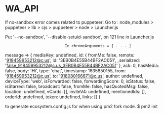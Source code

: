 # WA_API

If no-sandbox error comes related to puppeteer: Go to : node_modules > puppeteer > lib > cjs > puppeteer > node > Launcher.js

Put '--no-sandbox', '--disable-setuid-sandbox', on 121 line in Launcher.js

                               In chromeArguments = [ . . . ] 
message => { mediaKey: undefined, id: { fromMe: false, remote: '918459953212@c.us', id: '3EB0B4E55B44BF2AC051', _serialized: 'false_918459953212@c.us_3EB0B4E55B44BF2AC051' }, ack: 0, hasMedia: false, body: 'Hi', type: 'chat', timestamp: 1635850155, from: '918459953212@c.us', to: '918080166671@c.us', author: undefined, deviceType: 'web', isForwarded: false, forwardingScore: 0, isStatus: false, isStarred: false, broadcast: false, fromMe: false, hasQuotedMsg: false, location: undefined, vCards: [], inviteV4: undefined, mentionedIds: [], orderId: undefined, token: undefined, links: [] }


to generate ecosystem.config.js for when using pm2 fork mode.
$ pm2 init 